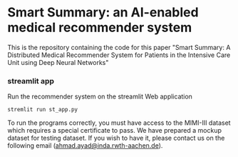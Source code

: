 # Smart Summary: an AI-enabled medical recommender system 
This is the repository containing the code for this paper "Smart Summary: A Distributed Medical Recommender System for Patients in the Intensive Care Unit using Deep Neural Networks"

### streamlit app

Run the recommender system on the streamlit Web application
```
stremlit run st_app.py
```

To run the programs correctly, you must have access to the MIMI-III dataset which requires a special certificate to pass. We have prepared a mockup dataset for testing dataset. If you wish to have it, please contact us on the following email (ahmad.ayad@inda.rwth-aachen.de).




